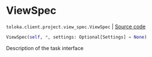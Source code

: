 # ViewSpec
`toloka.client.project.view_spec.ViewSpec` | [Source code](https://github.com/Toloka/toloka-kit/blob/v0.1.24/src/client/project/view_spec.py#L19)

```python
ViewSpec(self, *, settings: Optional[Settings] = None)
```

Description of the task interface

